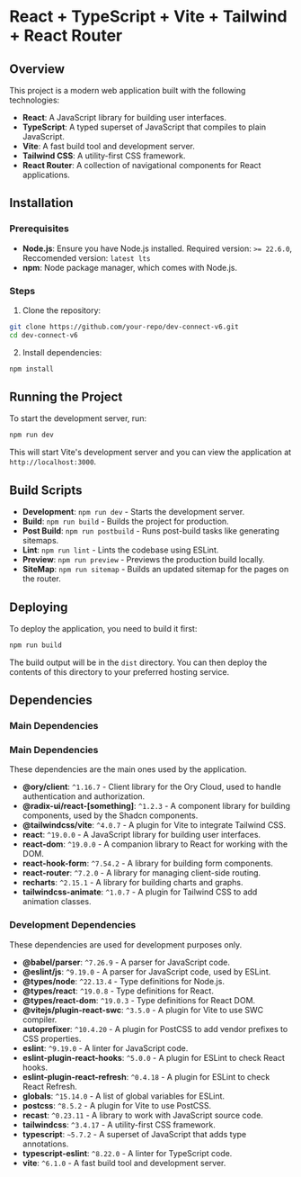 # React + TypeScript + Vite + Tailwind + React Router

## Overview

This project is a modern web application built with the following technologies:

-   **React**: A JavaScript library for building user interfaces.
-   **TypeScript**: A typed superset of JavaScript that compiles to plain JavaScript.
-   **Vite**: A fast build tool and development server.
-   **Tailwind CSS**: A utility-first CSS framework.
-   **React Router**: A collection of navigational components for React applications.

## Installation

### Prerequisites

-   **Node.js**: Ensure you have Node.js installed. Required version: `>= 22.6.0`, Reccomended version: `latest lts`
-   **npm**: Node package manager, which comes with Node.js.

### Steps

1. Clone the repository:

```sh
git clone https://github.com/your-repo/dev-connect-v6.git
cd dev-connect-v6
```

2. Install dependencies:

```sh
npm install
```

## Running the Project

To start the development server, run:

```sh
npm run dev
```

This will start Vite's development server and you can view the application at `http://localhost:3000`.

## Build Scripts

-   **Development**: `npm run dev` - Starts the development server.
-   **Build**: `npm run build` - Builds the project for production.
-   **Post Build**: `npm run postbuild` - Runs post-build tasks like generating sitemaps.
-   **Lint**: `npm run lint` - Lints the codebase using ESLint.
-   **Preview**: `npm run preview` - Previews the production build locally.
-   **SiteMap**: `npm run sitemap` - Builds an updated sitemap for the pages on the router.

## Deploying

To deploy the application, you need to build it first:

```sh
npm run build
```

The build output will be in the `dist` directory. You can then deploy the contents of this directory to your preferred hosting service.

## Dependencies

### Main Dependencies

### Main Dependencies

These dependencies are the main ones used by the application.

-   **@ory/client**: `^1.16.7` - Client library for the Ory Cloud, used to handle authentication and authorization.
-   **@radix-ui/react-[something]**: `^1.2.3` - A component library for building components, used by the Shadcn components.
-   **@tailwindcss/vite**: `^4.0.7` - A plugin for Vite to integrate Tailwind CSS.
-   **react**: `^19.0.0` - A JavaScript library for building user interfaces.
-   **react-dom**: `^19.0.0` - A companion library to React for working with the DOM.
-   **react-hook-form**: `^7.54.2` - A library for building form components.
-   **react-router**: `^7.2.0` - A library for managing client-side routing.
-   **recharts**: `^2.15.1` - A library for building charts and graphs.
-   **tailwindcss-animate**: `^1.0.7` - A plugin for Tailwind CSS to add animation classes.

### Development Dependencies

These dependencies are used for development purposes only.

-   **@babel/parser**: `^7.26.9` - A parser for JavaScript code.
-   **@eslint/js**: `^9.19.0` - A parser for JavaScript code, used by ESLint.
-   **@types/node**: `^22.13.4` - Type definitions for Node.js.
-   **@types/react**: `^19.0.8` - Type definitions for React.
-   **@types/react-dom**: `^19.0.3` - Type definitions for React DOM.
-   **@vitejs/plugin-react-swc**: `^3.5.0` - A plugin for Vite to use SWC compiler.
-   **autoprefixer**: `^10.4.20` - A plugin for PostCSS to add vendor prefixes to CSS properties.
-   **eslint**: `^9.19.0` - A linter for JavaScript code.
-   **eslint-plugin-react-hooks**: `^5.0.0` - A plugin for ESLint to check React hooks.
-   **eslint-plugin-react-refresh**: `^0.4.18` - A plugin for ESLint to check React Refresh.
-   **globals**: `^15.14.0` - A list of global variables for ESLint.
-   **postcss**: `^8.5.2` - A plugin for Vite to use PostCSS.
-   **recast**: `^0.23.11` - A library to work with JavaScript source code.
-   **tailwindcss**: `^3.4.17` - A utility-first CSS framework.
-   **typescript**: `~5.7.2` - A superset of JavaScript that adds type annotations.
-   **typescript-eslint**: `^8.22.0` - A linter for TypeScript code.
-   **vite**: `^6.1.0` - A fast build tool and development server.
